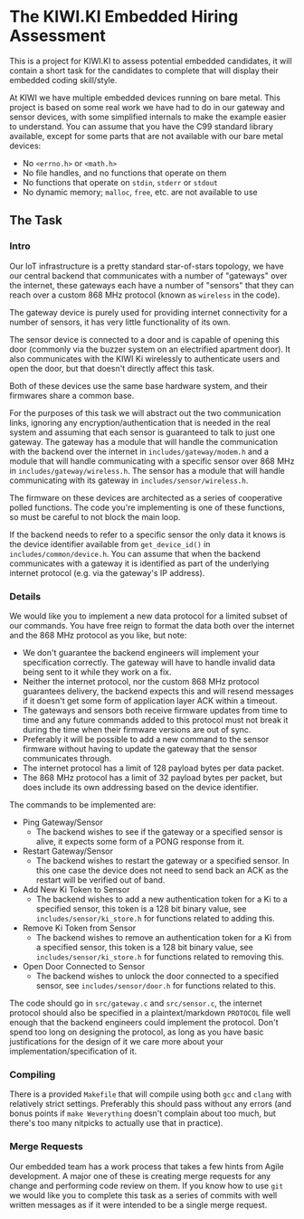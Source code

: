 # The KIWI.KI Embedded Hiring Assessment

This is a project for KIWI.KI to assess potential embedded candidates, it will
contain a short task for the candidates to complete that will display their
embedded coding skill/style.

At KIWI we have multiple embedded devices running on bare metal. This project
is based on some real work we have had to do in our gateway and sensor devices,
with some simplified internals to make the example easier to understand. You
can assume that you have the C99 standard library available, except for some
parts that are not available with our bare metal devices:

 * No `<errno.h>` or `<math.h>`
 * No file handles, and no functions that operate on them
 * No functions that operate on `stdin`, `stderr` or `stdout`
 * No dynamic memory; `malloc`, `free`, etc. are not available to use

## The Task

### Intro

Our IoT infrastructure is a pretty standard star-of-stars topology, we have our
central backend that communicates with a number of "gateways" over the internet,
these gateways each have a number of "sensors" that they can reach over a custom
868 MHz protocol (known as `wireless` in the code).

The gateway device is purely used for providing internet connectivity for a
number of sensors, it has very little functionality of its own.

The sensor device is connected to a door and is capable of opening this door
(commonly via the buzzer system on an electrified apartment door). It also
communicates with the KIWI Ki wirelessly to authenticate users and open the
door, but that doesn't directly affect this task.

Both of these devices use the same base hardware system, and their firmwares
share a common base.

For the purposes of this task we will abstract out the two communication links,
ignoring any encryption/authentication that is needed in the real system and
assuming that each sensor is guaranteed to talk to just one gateway. The gateway
has a module that will handle the communication with the backend over the
internet in `includes/gateway/modem.h` and a module that will handle
communicating with a specific sensor over 868 MHz in
`includes/gateway/wireless.h`. The sensor has a module that will handle
communicating with its gateway in `includes/sensor/wireless.h`.

The firmware on these devices are architected as a series of cooperative polled
functions. The code you're implementing is one of these functions, so must be
careful to not block the main loop.

If the backend needs to refer to a specific sensor the only data it knows is
the device identifier available from `get_device_id()` in
`includes/common/device.h`. You can assume that when the backend communicates
with a gateway it is identified as part of the underlying internet protocol
(e.g. via the gateway's IP address).

### Details

We would like you to implement a new data protocol for a limited subset of our
commands. You have free reign to format the data both over the internet and the
868 MHz protocol as you like, but note:

 * We don't guarantee the backend engineers will implement your specification
   correctly.  The gateway will have to handle invalid data being sent to it
   while they work on a fix.
 * Neither the internet protocol, nor the custom 868 MHz protocol guarantees
   delivery, the backend expects this and will resend messages if it doesn't
   get some form of application layer ACK within a timeout.
 * The gateways and sensors both receive firmware updates from time to time and
   any future commands added to this protocol must not break it during the time
   when their firmware versions are out of sync.
 * Preferably it will be possible to add a new command to the sensor firmware
   without having to update the gateway that the sensor communicates through.
 * The internet protocol has a limit of 128 payload bytes per data packet.
 * The 868 MHz protocol has a limit of 32 payload bytes per packet, but does
   include its own addressing based on the device identifier.

The commands to be implemented are:

 * Ping Gateway/Sensor
   * The backend wishes to see if the gateway or a specified sensor is alive,
     it expects some form of a PONG response from it.
 * Restart Gateway/Sensor
   * The backend wishes to restart the gateway or a specified sensor. In this
     one case the device does not need to send back an ACK as the restart will
     be verified out of band.
 * Add New Ki Token to Sensor
   * The backend wishes to add a new authentication token for a Ki to a
     specified sensor, this token is a 128 bit binary value, see
     `includes/sensor/ki_store.h` for functions related to adding this.
 * Remove Ki Token from Sensor
   * The backend wishes to remove an authentication token for a Ki from a
     specified sensor, this token is a 128 bit binary value, see
     `includes/sensor/ki_store.h` for functions related to removing this.
 * Open Door Connected to Sensor
   * The backend wishes to unlock the door connected to a specified sensor, see
     `includes/sensor/door.h` for functions related to this.

The code should go in `src/gateway.c` and `src/sensor.c`, the internet protocol
should also be specified in a plaintext/markdown `PROTOCOL` file well enough
that the backend engineers could implement the protocol. Don't spend too long
on designing the protocol, as long as you have basic justifications for the
design of it we care more about your implementation/specification of it.

### Compiling

There is a provided `Makefile` that will compile using both `gcc` and `clang`
with relatively strict settings. Preferably this should pass without any errors
(and bonus points if `make Weverything` doesn't complain about too much, but
there's too many nitpicks to actually use that in practice).

### Merge Requests

Our embedded team has a work process that takes a few hints from Agile
development. A major one of these is creating merge requests for any change and
performing code review on them. If you know how to use `git` we would like you
to complete this task as a series of commits with well written messages as if
it were intended to be a single merge request.
